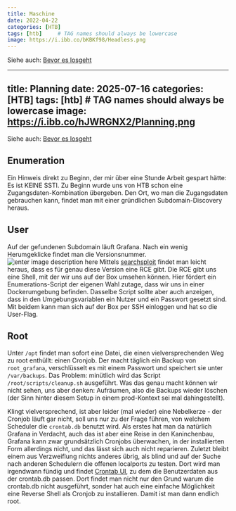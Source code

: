 ```yaml
---
title: Maschine
date: 2022-04-22
categories: [HTB]
tags: [htb]     # TAG names should always be lowercase
image: https://i.ibb.co/bKBKf98/Headless.png
---
```


Siehe auch: [Bevor es losgeht](https://th3t3ngu.github.io/th3t3ngu/Hack-the-Box/)

---
title: Planning
date: 2025-07-16
categories: [HTB]
tags: [htb]     # TAG names should always be lowercase
image: https://i.ibb.co/hJWRGNX2/Planning.png
---

Siehe auch: [Bevor es losgeht](https://th3t3ngu.github.io/th3t3ngu/Hack-the-Box/)

## Enumeration

Ein Hinweis direkt zu Beginn, der mir über eine Stunde Arbeit gespart hätte: 
Es ist KEINE SSTI. 
Zu Beginn wurde uns von HTB schon eine Zugangsdaten-Kombination übergeben. Den Ort, wo man die Zugangsdaten gebrauchen kann, findet man mit einer gründlichen Subdomain-Discovery heraus.


## User
Auf der gefundenen Subdomain läuft Grafana. Nach ein wenig Herumgeklicke findet man die Versionsnummer. 
![enter image description here](https://i.ibb.co/QFdCJ2xC/Grafana.png)
Mittels [searchsploit](https://www.exploit-db.com/searchsploit) findet man leicht heraus, dass es für genau diese Version eine RCE gibt. Die RCE gibt uns eine Shell, mit der wir uns auf der Box umsehen können. Hier fördert ein Enumerations-Script der eigenen Wahl zutage, dass wir uns in einer Dockerumgebung befinden. Dasselbe Script sollte aber auch anzeigen, dass in den Umgebungsvariablen ein Nutzer und ein Passwort gesetzt sind. Mit beidem kann man sich auf der Box per SSH einloggen und hat so die User-Flag.


## Root
Unter `/opt` findet man sofort eine Datei, die einen vielversprechenden Weg zu root enthüllt: einen Cronjob. Der macht täglich ein Backup von `root_grafana`, verschlüsselt es mit einem Passwort und speichert sie unter `/var/backups`. Das Problem: minütlich wird das Script `/root/scripts/cleanup.sh` ausgeführt. Was das genau macht können wir nicht sehen, uns aber denken: Aufräumen, also die Backups wieder löschen (der Sinn hinter diesem Setup in einem prod-Kontext sei mal dahingestellt).

Klingt vielversprechend, ist aber leider (mal wieder) eine Nebelkerze - der Cronjob läuft gar nicht, soll uns nur zu der Frage führen, von welchem Scheduler die `crontab.db` benutzt wird.
Als erstes hat man da natürlich Grafana in Verdacht, auch das ist aber eine Reise in den Kaninchenbau, Grafana kann zwar grundsätzlich Cronjobs überwachen, in der installierten Form allerdings nicht, und das lässt sich auch nicht reparieren.
Zuletzt bleibt einem aus Verzweiflung nichts anderes übrig, als blind und auf der Suche nach anderen Schedulern die offenen localports zu testen. Dort wird man irgendwann fündig und findet [Crontab UI](https://github.com/alseambusher/crontab-ui), zu dem die Benutzerdaten aus der crontab.db passen.
Dort findet man nicht nur den Grund warum die crontab.db nicht ausgeführt, sonder hat auch eine einfache Möglichkeit eine Reverse Shell als Cronjob zu installieren. Damit ist man dann endlich root.